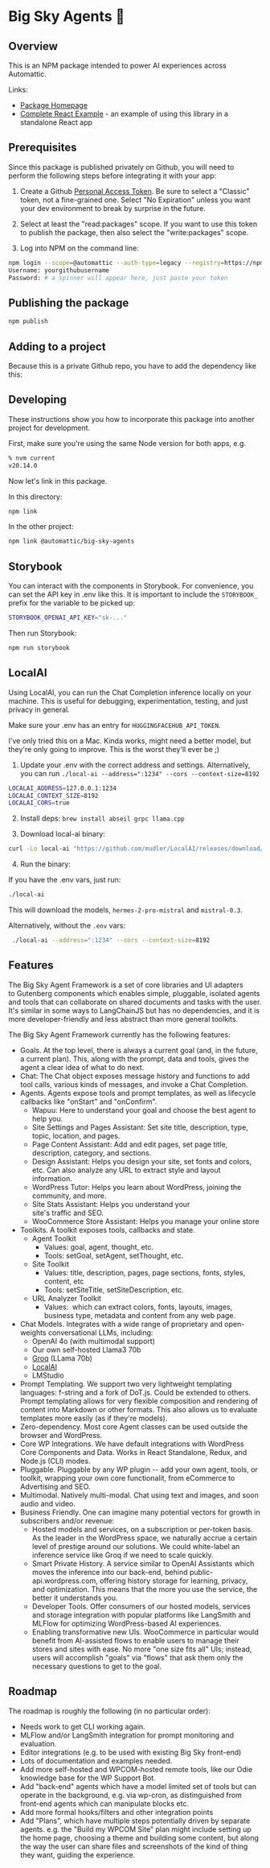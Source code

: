 # Big Sky Agents 🤖

## Overview

This is an NPM package intended to power AI experiences across Automattic.

Links:
 * [Package Homepage](https://github.com/Automattic/big-sky-agents/pkgs/npm/big-sky-agents)
 * [Complete React Example](https://github.com/Automattic/big-sky-agents-react) - an example of using this library in a standalone React app

## Prerequisites

Since this package is published privately on Github, you will need to perform the following steps before integrating it with your app:

1. Create a Github [Personal Access Token](https://github.com/settings/tokens). Be sure to select a "Classic" token, not a fine-grained one. Select "No Expiration" unless you want your dev environment to break by surprise in the future.

2. Select at least the "read:packages" scope. If you want to use this token to publish the package, then also select the "write:packages" scope.

3. Log into NPM on the command line:

```bash
npm login --scope=@automattic --auth-type=legacy --registry=https://npm.pkg.github.com
Username: yourgithubusername
Password: # a spinner will appear here, just paste your token
```

## Publishing the package

```bash
npm publish
```

## Adding to a project

Because this is a private Github repo, you have to add the dependency like this:


## Developing

These instructions show you how to incorporate this package into another project for development.

First, make sure you're using the same Node version for both apps, e.g.

```bash
% nvm current
v20.14.0
```

Now let's link in this package.

In this directory:

```bash
npm link
```

In the other project:

```bash
npm link @automattic/big-sky-agents
```

## Storybook

You can interact with the components in Storybook. For convenience, you can set the API key in .env like this. It is important to include the `STORYBOOK_` prefix for the variable to be picked up:


```bash
STORYBOOK_OPENAI_API_KEY="sk-..."
```

Then run Storybook:

```bash
npm run storybook
```

## LocalAI

Using LocalAI, you can run the Chat Completion inference locally on your machine. This is useful for debugging, experimentation, testing, and just privacy in general.

Make sure your .env has an entry for `HUGGINGFACEHUB_API_TOKEN`.

I've only tried this on a Mac. Kinda works, might need a better model, but they're only going to improve. This is the worst they'll ever be ;)

1. Update your .env with the correct address and settings. Alternatively, you can run `./local-ai --address=":1234" --cors --context-size=8192`

```bash
LOCALAI_ADDRESS=127.0.0.1:1234
LOCALAI_CONTEXT_SIZE=8192
LOCALAI_CORS=true
```

2. Install deps: `brew install abseil grpc llama.cpp`

3. Download local-ai binary:

```bash
curl -Lo local-ai "https://github.com/mudler/LocalAI/releases/download/v2.16.0/local-ai-$(uname -s)-$(uname -m)" && chmod +x local-ai
```

4. Run the binary:

If you have the .env vars, just run:

```bash
./local-ai
```

This will download the models, `hermes-2-pro-mistral` and `mistral-0.3`.

Alternatively, without the `.env` vars:

```bash
 ./local-ai --address=":1234" --cors --context-size=8192
```

## Features

The Big Sky Agent Framework is a set of core libraries and UI adapters to Gutenberg components which enables simple, pluggable, isolated agents and tools that can collaborate on shared documents and tasks with the user. It's similar in some ways to LangChainJS but has no dependencies, and it is more developer-friendly and less abstract than more general toolkits.

The Big Sky Agent Framework currently has the following features:

-   Goals. At the top level, there is always a current goal (and, in the future, a current plan). This, along with the prompt, data and tools, gives the agent a clear idea of what to do next.
-   Chat: The Chat object exposes message history and functions to add tool calls, various kinds of messages, and invoke a Chat Completion.
-   Agents. Agents expose tools and prompt templates, as well as lifecycle callbacks like "onStart" and "onConfirm".
    -   Wapuu: Here to understand your goal and choose the best agent to help you.
    -   Site Settings and Pages Assistant: Set site title, description, type, topic, location, and pages.
    -   Page Content Assistant: Add and edit pages, set page title, description, category, and sections.
    -   Design Assistant: Helps you design your site, set fonts and colors, etc. Can also analyze any URL to extract style and layout information.
    -   WordPress Tutor: Helps you learn about WordPress, joining the community, and more.
    -   Site Stats Assistant: Helps you understand your site's traffic and SEO.
    -   WooCommerce Store Assistant: Helps you manage your online store
-   Toolkits. A toolkit exposes tools, callbacks and state.
    -   Agent Toolkit
        -   Values: goal, agent, thought, etc.
        -   Tools: setGoal, setAgent, setThought, etc.
    -   Site Toolkit
        -   Values: title, description, pages, page sections, fonts, styles, content, etc
        -   Tools: setSiteTitle, setSiteDescription, etc.
    -   URL Analyzer Toolkit
        -   Values:  which can extract colors, fonts, layouts, images, business type, metadata and content from any web page.
-   Chat Models. Integrates with a wide range of proprietary and open-weights conversational LLMs, including:
    -   OpenAI 4o (with multimodal support)
    -   Our own self-hosted Llama3 70b
    -   [Groq](https://href.li/?https://groq.com/) (LLama 70b)
    -   [LocalAI](https://href.li/?https://github.com/mudler/LocalAI)
    -   LMStudio
-   Prompt Templating. We support two very lightweight templating languages: f-string and a fork of DoT.js. Could be extended to others. Prompt templating allows for very flexible composition and rendering of content into Markdown or other formats. This also allows us to evaluate templates more easily (as if they're models).
-   Zero-dependency. Most core Agent classes can be used outside the browser and WordPress.
-   Core WP Integrations. We have default integrations with WordPress Core Components and Data. Works in React Standalone, Redux, and Node.js (CLI) modes.
-   Pluggable. Pluggable by any WP plugin -- add your own agent, tools, or toolkit, wrapping your own core functionalit, from eCommerce to Advertising and SEO. 
-   Multimodal. Natively multi-modal. Chat using text and images, and soon audio and video.
-   Business Friendly. One can imagine many potential vectors for growth in subscribers and/or revenue:
    -   Hosted models and services, on a subscription or per-token basis. As the leader in the WordPress space, we naturally accrue a certain level of prestige around our solutions. We could white-label an inference service like Groq if we need to scale quickly.
    -   Smart Private History. A service similar to OpenAI Assistants which moves the inference into our back-end, behind public-api.wordpress.com, offering history storage for learning, privacy, and optimization. This means that the more you use the service, the better it understands you.
    -   Developer Tools. Offer consumers of our hosted models, services and storage integration with popular platforms like LangSmith and MLFlow for optimizing WordPress-based AI experiences. 
    -   Enabling transformative new UIs. WooCommerce in particular would benefit from AI-assisted flows to enable users to manage their stores and sites with ease. No more "one size fits all" UIs; instead, users will accomplish "goals" via "flows" that ask them only the necessary questions to get to the goal.

## Roadmap

The roadmap is roughly the following (in no particular order):

-   Needs work to get CLI working again.
-   MLFlow and/or LangSmith integration for prompt monitoring and evaluation.
-   Editor integrations (e.g. to be used with existing Big Sky front-end)
-   Lots of documentation and examples needed.
-   Add more self-hosted and WPCOM-hosted remote tools, like our Odie knowledge base for the WP Support Bot.
-   Add "back-end" agents which have a model limited set of tools but can operate in the background, e.g. via wp-cron, as distinguished from front-end agents which can manipulate blocks etc.
-   Add more formal hooks/filters and other integration points
-   Add "Plans", which have multiple steps potentially driven by separate agents. e.g. the "Build my WPCOM Site" plan might include setting up the home page, choosing a theme and building some content, but along the way the user can share files and screenshots of the kind of thing they want, guiding the experience.